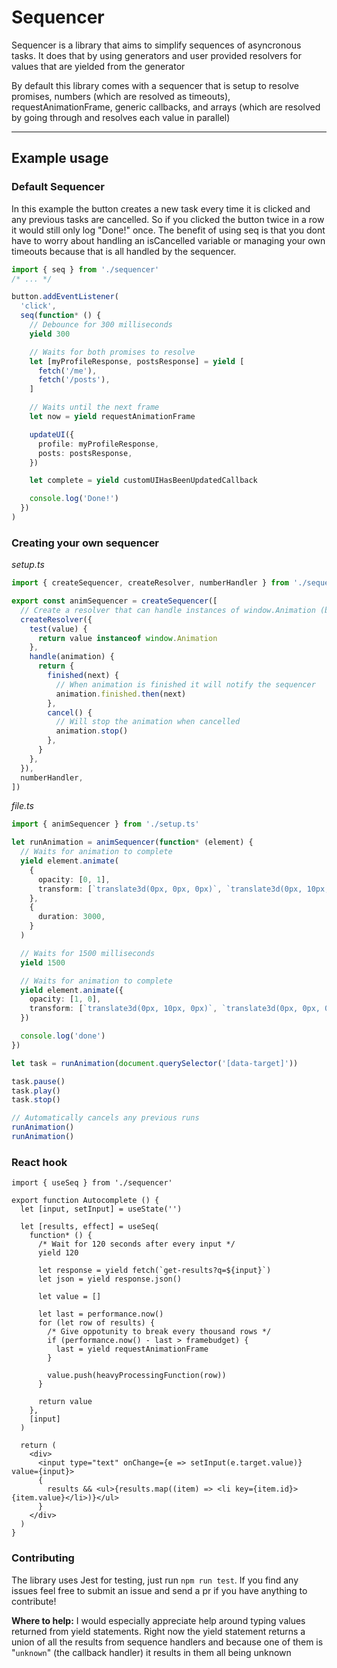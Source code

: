 # Sequencer

Sequencer is a library that aims to simplify sequences of asyncronous tasks. It does that by using generators and user provided resolvers for values that are yielded from the generator

By default this library comes with a sequencer that is setup to resolve promises, numbers (which are resolved as timeouts), requestAnimationFrame, generic callbacks, and arrays (which are resolved by going through and resolves each value in parallel)

---

## Example usage

### Default Sequencer

In this example the button creates a new task every time it is clicked and any previous tasks are cancelled. So if you clicked the button twice in a row it would still only log "Done!" once. The benefit of using seq is that you dont have to worry about handling an isCancelled variable or managing your own timeouts because that is all handled by the sequencer.

```ts
import { seq } from './sequencer'
/* ... */

button.addEventListener(
  'click',
  seq(function* () {
    // Debounce for 300 milliseconds
    yield 300

    // Waits for both promises to resolve
    let [myProfileResponse, postsResponse] = yield [
      fetch('/me'),
      fetch('/posts'),
    ]

    // Waits until the next frame
    let now = yield requestAnimationFrame

    updateUI({
      profile: myProfileResponse,
      posts: postsResponse,
    })

    let complete = yield customUIHasBeenUpdatedCallback

    console.log('Done!')
  })
)
```

### Creating your own sequencer

_setup.ts_

```ts
import { createSequencer, createResolver, numberHandler } from './sequencer'

export const animSequencer = createSequencer([
  // Create a resolver that can handle instances of window.Animation (built in web animations)
  createResolver({
    test(value) {
      return value instanceof window.Animation
    },
    handle(animation) {
      return {
        finished(next) {
          // When animation is finished it will notify the sequencer
          animation.finished.then(next)
        },
        cancel() {
          // Will stop the animation when cancelled
          animation.stop()
        },
      }
    },
  }),
  numberHandler,
])
```

_file.ts_

```ts
import { animSequencer } from './setup.ts'

let runAnimation = animSequencer(function* (element) {
  // Waits for animation to complete
  yield element.animate(
    {
      opacity: [0, 1],
      transform: [`translate3d(0px, 0px, 0px)`, `translate3d(0px, 10px, 0px)`],
    },
    {
      duration: 3000,
    }
  )

  // Waits for 1500 milliseconds
  yield 1500

  // Waits for animation to complete
  yield element.animate({
    opacity: [1, 0],
    transform: [`translate3d(0px, 10px, 0px)`, `translate3d(0px, 0px, 0px)`],
  })

  console.log('done')
})

let task = runAnimation(document.querySelector('[data-target]'))

task.pause()
task.play()
task.stop()

// Automatically cancels any previous runs
runAnimation()
runAnimation()
```

### React hook

```tsx
import { useSeq } from './sequencer'

export function Autocomplete () {
  let [input, setInput] = useState('')

  let [results, effect] = useSeq(
    function* () {
      /* Wait for 120 seconds after every input */
      yield 120

      let response = yield fetch(`get-results?q=${input}`)
      let json = yield response.json()

      let value = []

      let last = performance.now()
      for (let row of results) {
        /* Give oppotunity to break every thousand rows */
        if (performance.now() - last > framebudget) {
          last = yield requestAnimationFrame
        }

        value.push(heavyProcessingFunction(row))
      }

      return value
    },
    [input]
  )

  return (
    <div>
      <input type="text" onChange={e => setInput(e.target.value)} value={input}>
      {
        results && <ul>{results.map((item) => <li key={item.id}>{item.value}</li>)}</ul>
      }
    </div>
  )
}

```

### Contributing

The library uses Jest for testing, just run `npm run test`. If you find any issues feel free to submit an issue and send a pr if you have anything to contribute!

**Where to help:**
I would especially appreciate help around typing values returned from yield statements. Right now the yield statement returns a union of all the results from sequence handlers and because one of them is "`unknown`" (the callback handler) it results in them all being unknown
